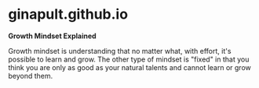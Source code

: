 # ginapult.github.io

**Growth Mindset Explained**

Growth mindset is understanding that no matter what, with effort, it's possible to learn and grow. The other type of mindset is "fixed" in that you think you are only as good as your natural talents and cannot learn or grow beyond them.

